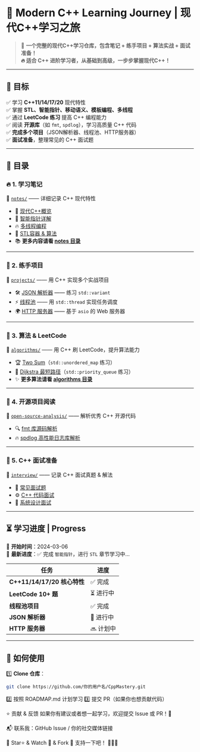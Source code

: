 # 🚀 Modern C++ Learning Journey | 现代C++学习之旅

> 🌟 **一个完整的现代C++学习仓库，包含笔记 + 练手项目 + 算法实战 + 面试准备！**  
> **🔥 适合 C++ 进阶学习者，从基础到高级，一步步掌握现代C++！**

---

## 📌 目标
✅ 学习 **C++11/14/17/20** 现代特性  
✅ 掌握 **STL、智能指针、移动语义、模板编程、多线程**  
✅ 通过 **LeetCode 练习** 提高 C++ 编程能力  
✅ 阅读 **开源库**（如 `fmt`, `spdlog`），学习高质量 C++ 代码  
✅ **完成多个项目**（JSON解析器、线程池、HTTP服务器）  
✅ **面试准备**，整理常见的 C++ 面试题

---

## 📖 目录

### 🔥 1. 学习笔记
📂 [`notes/`](notes/) —— 详细记录 C++ 现代特性

- 📝 [现代C++概览](notes/01-modern-cpp-overview.md)
- 📌 [智能指针详解](notes/02-smart-pointers.md)
- 🔥 [多线程编程](notes/03-threading.md)
- 🚀 [STL容器 & 算法](notes/04-STL.md)
- 📚 **更多内容请看 [notes 目录](notes/)**

---

### 🚀 2. 练手项目
📂 [`projects/`](projects/) —— 用 C++ 实现多个实战项目

- 🛠️ [JSON 解析器](projects/json-parser) —— 练习 `std::variant`
- ⚡ [线程池](projects/threadpool) —— 用 `std::thread` 实现任务调度
- 🌍 [HTTP 服务器](projects/http-server) —— 基于 `asio` 的 Web 服务器

---

### 📌 3. 算法 & LeetCode
📂 [`algorithms/`](algorithms/) —— 用 C++ 刷 LeetCode，提升算法能力

- 🏆 [Two Sum](algorithms/two-sum.cpp)（`std::unordered_map` 练习）
- 🚀 [Dijkstra 最短路径](algorithms/dijkstra.cpp)（`std::priority_queue` 练习）
- ✨ **更多算法请看 [algorithms 目录](algorithms/)**

---

### 🔎 4. 开源项目阅读
📂 [`open-source-analysis/`](open-source-analysis/) —— 解析优秀 C++ 开源代码

- 🔍 [fmt 库源码解析](open-source-analysis/fmt.md)
- 🔥 [spdlog 高性能日志库解析](open-source-analysis/spdlog.md)

---

### 💼 5. C++ 面试准备
📂 [`interview/`](interview/) —— 记录 C++ 面试真题 & 解法

- 🎯 [常见面试题](interview/common-questions.md)
- ⚙️ [C++ 代码面试](interview/coding-interview.md)
- 🚀 [系统设计面试](interview/system-design.md)

---

## ⏳ 学习进度 | Progress
📅 **开始时间**：2024-03-06  
📅 **最新进度**：✅ 完成 `智能指针`，进行 `STL` 章节学习中...  

| 任务 | 进度 |
|------|------|
| **C++11/14/17/20 核心特性** | ✅ 完成 |
| **LeetCode 10+ 题** | ⏳ 进行中 |
| **线程池项目** | ✅ 完成 |
| **JSON 解析器** | 🚧 进行中 |
| **HTTP 服务器** | 🔜 计划中 |

---

## 🎯 如何使用
1️⃣ **Clone 仓库**：
```sh
git clone https://github.com/你的用户名/CppMastery.git
```
2️⃣ 按照 ROADMAP.md 计划学习
3️⃣ 提交 PR（如果你也想贡献代码）

⭐ 贡献 & 反馈
如果你有建议或者想一起学习，欢迎提交 Issue 或 PR！🚀

📬 联系我：GitHub Issue / 你的社交媒体链接

🚀 Star⭐ & Watch 👀 & Fork 🍴 支持一下吧！ 💪💪💪


